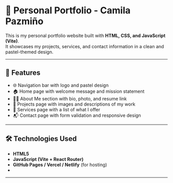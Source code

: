 # 🌸 Personal Portfolio - Camila Pazmiño

This is my personal portfolio website built with **HTML, CSS, and JavaScript (Vite)**.  
It showcases my projects, services, and contact information in a clean and pastel-themed design.  

---

## 🚀 Features
- 🌐 Navigation bar with logo and pastel design  
- 🏠 Home page with welcome message and mission statement  
- 👩‍💻 About Me section with bio, photo, and resume link  
- 📂 Projects page with images and descriptions of my work  
- 💼 Services page with a list of what I offer  
- 📬 Contact page with form validation and responsive design  

---

## 🛠️ Technologies Used
- **HTML5**  
- **JavaScript (Vite + React Router)**  
- **GitHub Pages / Vercel / Netlify** (for hosting)
- 
---
